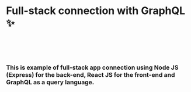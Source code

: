 # Full-stack connection with GraphQL ✨

</br>
</br>
</br>

### This is example of full-stack app connection using Node JS (Express) for the back-end, React JS for the front-end and GraphQL as a query language.

</br>
